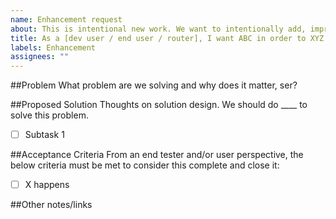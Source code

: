 ```yaml
---
name: Enhancement request
about: This is intentional new work. We want to intentionally add, improve, optimize something.
title: As a [dev user / end user / router], I want ABC in order to XYZ
labels: Enhancement
assignees: ""
---
```


##Problem
What problem are we solving and why does it matter, ser? 

##Proposed Solution
Thoughts on solution design. We should do ____ to solve this problem.

- [ ] Subtask 1

##Acceptance Criteria
From an end tester and/or user perspective, the below criteria must be met to consider this complete and close it:

- [ ] X happens

##Other notes/links
